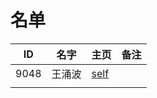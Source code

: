 
# 名单

|  ID    |  名字    |  主页    | 备注     |
| ---- | ---- | ---- | ---- |
|  9048    | 王涌波     | [self](9048.md)     |      |
|      |      |      |      |

